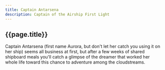 ```yaml
---
title: Captain Antarsena
description: Captain of the Airship First Light
---
```


## {{page.title}}

Captain Antarsena (first name Aurora, but don't let her catch you using it on her ship) seems all business at first, but after a few weeks of shared shipboard meals you'll catch a glimpse of the dreamer that worked her whole life toward this chance to adventure among the cloudstreams.
